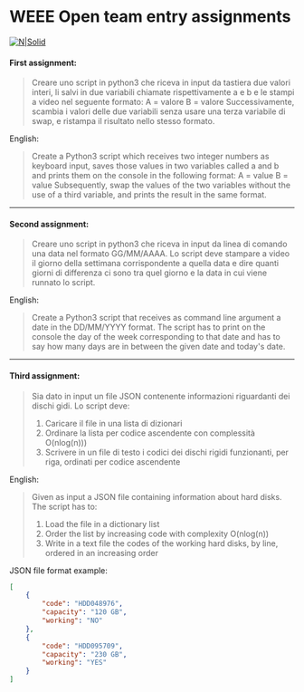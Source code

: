 # WEEE Open team entry assignments
[![N|Solid](http://weeeopen.polito.it/img/logo974.png )](http://weeeopen.polito.it/)

#### First assignment:

>Creare uno script in python3 che riceva in input
da tastiera due valori interi, li salvi in due variabili chiamate rispettivamente a e b e le stampi a video nel seguente formato:
>A = valore
B = valore
>Successivamente, scambia i valori delle due variabili senza usare una terza variabile di swap, e ristampa il risultato nello stesso formato.

English: 
>Create a Python3 script which receives two integer numbers as keyboard input, saves those values in two variables called a and b and prints them on the console in the following format:
>A = value
B = value
>Subsequently, swap the values of the two variables without the use of a third variable, and prints the result in the same format.

---
#### Second assignment:
>Creare uno script in python3 che riceva in input da linea di comando una data nel formato GG/MM/AAAA.
Lo script deve stampare a video il giorno della settimana corrispondente a quella data e dire quanti giorni di differenza ci sono tra quel giorno e la data in cui viene runnato lo script.

English:
>Create a Python3 script that receives as command line argument a date in the DD/MM/YYYY format.
The script has to print on the console the day of the week corresponding to that date and has to say how many days are in between the given date and today's date.


---
#### Third assignment:
>Sia dato in input un file JSON contenente informazioni riguardanti dei dischi gidi.
Lo script deve:
> 1. Caricare il file in una lista di dizionari
> 2. Ordinare la lista per codice ascendente con complessità O(nlog(n)))
> 3. Scrivere in un file di testo i codici dei dischi rigidi funzionanti, per riga, ordinati per codice ascendente

English:
>Given as input a JSON file containing information about hard disks.
The script has to:
> 1. Load the file in a dictionary list
> 2. Order the list by increasing code with complexity O(nlog(n))
> 3. Write in a text file the codes of the working hard disks, by line, ordered in an increasing order


JSON file format example:
```json
[
    {
        "code": "HDD048976",
        "capacity": "120 GB",
        "working": "NO"
    },
    {
        "code": "HDD095709",
        "capacity": "230 GB",
        "working": "YES"
    }
]
```




